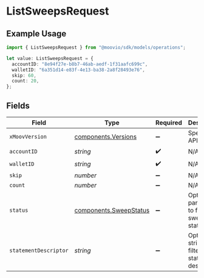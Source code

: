 # ListSweepsRequest

## Example Usage

```typescript
import { ListSweepsRequest } from "@moovio/sdk/models/operations";

let value: ListSweepsRequest = {
  accountID: "8e94f27e-b8b7-46ab-aedf-1f31aafc699c",
  walletID: "6a351d14-e83f-4e13-ba38-2a8f28493e76",
  skip: 60,
  count: 20,
};
```

## Fields

| Field                                                            | Type                                                             | Required                                                         | Description                                                      | Example                                                          |
| ---------------------------------------------------------------- | ---------------------------------------------------------------- | ---------------------------------------------------------------- | ---------------------------------------------------------------- | ---------------------------------------------------------------- |
| `xMoovVersion`                                                   | [components.Versions](../../models/components/versions.md)       | :heavy_minus_sign:                                               | Specify an API version.                                          |                                                                  |
| `accountID`                                                      | *string*                                                         | :heavy_check_mark:                                               | N/A                                                              |                                                                  |
| `walletID`                                                       | *string*                                                         | :heavy_check_mark:                                               | N/A                                                              |                                                                  |
| `skip`                                                           | *number*                                                         | :heavy_minus_sign:                                               | N/A                                                              | 60                                                               |
| `count`                                                          | *number*                                                         | :heavy_minus_sign:                                               | N/A                                                              | 20                                                               |
| `status`                                                         | [components.SweepStatus](../../models/components/sweepstatus.md) | :heavy_minus_sign:                                               | Optional parameter to filter by sweep status.                    |                                                                  |
| `statementDescriptor`                                            | *string*                                                         | :heavy_minus_sign:                                               | Optional string to filter by statement descriptor.               |                                                                  |
